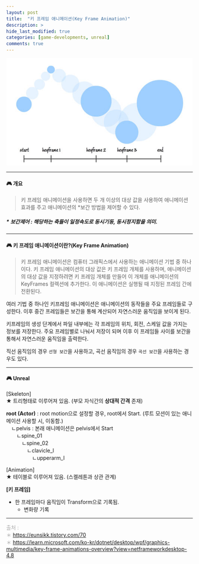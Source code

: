 ```yaml
---
layout: post
title:  "키 프레임 애니메이션(Key Frame Animation)"
description: >
hide_last_modified: true
categories: [game-developments, unreal]
comments: true
---
```


<p align="center">
  <img src="/assets/img/blog/unity/keyframe_animation.jpg" style="width: 832px; height: auto" />
</p>

-----

#### 🎮 개요
> 키 프레임 애니메이션을 사용하면 두 개 이상의 대상 값을 사용하여 애니메이션 효과를 주고 애니메이션의 \*보간 방법을 제어할 수 있다.

##### * 보간제어 : 해당하는 축들이 일정속도로 동시기동, 동시정지함을 의미.

----

#### 🎮 키 프레임 애니메이션이란?(Key Frame Animation)
> 키 프레임 애니메이션은 컴퓨터 그래픽스에서 사용하는 애니메이션 기법 중 하나이다.
키 프레임 애니메이션의 대상 값은 키 프레임 개체를 사용하며, 애니메이션의 대상 값을 지정하려면 키 프레임 개체를 만들어 이 개체를 애니메이션의 KeyFrames 컬렉션에 추가한다. 이 애니메이션은 실행될 때 지정된 프레임 간에 전환된다.

여러 기법 중 하나인 키프레임 애니메이션은 애니메이션의 동작들을 주요 프레임들로 구성한다. 이후 중간 프레임들은 보간을 통해 계산되어 자연스러운 움직임을 보이게 된다.

키프레임의 생성 단계에서 파일 내부에는 각 프레임의 위치, 회전, 스케일 값을 가지는 정보를 저장한다. 주요 프레임별로 나눠서 저장이 되며 이후 이 프레임들 사이를 보간을 통해서 자연스러운 움직임을 출력한다.

직선 움직임의 경우 `선형 보간`을 사용하고, 곡선 움직임의 경우 `곡선 보간`을 사용하는 경우도 있다.

-----

#### 🎮 Unreal

[Skeleton]
<br>
★ 트리형태로 이루어져 있음. (부모 자식간의 **상대적 간격** 존재) <br>

**root (Actor)** : root motion으로 설정할 경우, root에서 Start. (루트 모션이 있는 애니메이션 사용할 시, 이동함.) <br>
&emsp;ㄴpelvis : 본래 애니메이션은 pelvis에서 Start <br>
&emsp;&emsp;ㄴspine_01 <br>
&emsp;&emsp;&emsp;ㄴspine_02 <br>
&emsp;&emsp;&emsp;&emsp;ㄴclavicle_l <br>
&emsp;&emsp;&emsp;&emsp;&emsp;ㄴupperarm_l <br>

[Animation]
<br>
★ 테이블로 이루어져 있음. (스켈레톤과 상관 관계) 
<br>

**[키 프레임]**
<br>
- 한 프레임마다 움직임이 Transform으로 기록됨. 
  - 변화량 기록


-----
<span style="color:darkgray">출처 : <br>
＊ https://eunsikk.tistory.com/70 <br>
＊ https://learn.microsoft.com/ko-kr/dotnet/desktop/wpf/graphics-multimedia/key-frame-animations-overview?view=netframeworkdesktop-4.8 <br>
</span>
